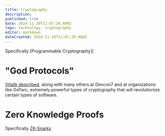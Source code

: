 ```yaml
---
title: Cryptography
description: 
published: true
date: 2024-11-29T11:07:29.400Z
tags: technology, cryptography
editor: markdown
dateCreated: 2024-11-29T11:07:29.400Z
---
```


Specifically [Programmable Cryptography](

# "God Protocols"
[Vitalik described](https://vitalik.eth.limo/general/2024/10/29/futures6.html#5), along with many others at Devcon7 and at organizations like 0xParc, extremely powerful types of cryptography that will revolutionize certain types of software.

# Zero Knowledge Proofs
Specifically [ZK-Snarks](https://vitalik.eth.limo/general/2021/01/26/snarks.html)
# 